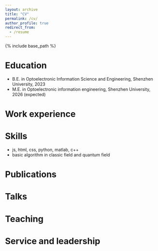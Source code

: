 ```yaml
---
layout: archive
title: "CV"
permalink: /cv/
author_profile: true
redirect_from:
  - /resume
---
```


{% include base_path %}

Education
======
* B.E. in Optoelectronic Information Science and Engineering, Shenzhen University, 2023
* M.E. in Optoelectronic information engineering, Shenzhen University, 2026 (expected)

Work experience
======

Skills
======
* js, html, css, python, matlab, c++
* basic algorithm in classic field and quantum field

Publications
======

Talks
======

Teaching
======
  
Service and leadership
======
